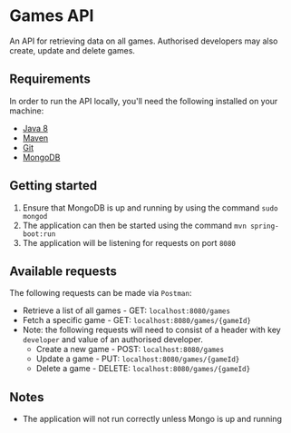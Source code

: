 # Games API
An API for retrieving data on all games. Authorised developers may also create, update and delete games.

## Requirements
In order to run the API locally, you'll need the following installed on your machine:

- [Java 8](http://www.oracle.com/technetwork/java/javase/downloads/jdk8-downloads-2133151.html)
- [Maven](https://maven.apache.org/download.cgi)
- [Git](https://git-scm.com/downloads)
- [MongoDB](https://www.mongodb.com)

## Getting started

1. Ensure that MongoDB is up and running by using the command `sudo mongod`
2. The application can then be started using the command `mvn spring-boot:run`
3. The application will be listening for requests on port `8080`

## Available requests

The following requests can be made via `Postman`:

- Retrieve a list of all games - GET: `localhost:8080/games`
- Fetch a specific game - GET: `localhost:8080/games/{gameId}`
- Note: the following requests will need to consist of a header with key `developer` and value of an authorised developer.
    - Create a new game - POST: `localhost:8080/games`
    - Update a game - PUT: `localhost:8080/games/{gameId}`
    - Delete a game - DELETE: `localhost:8080/games/{gameId}`

## Notes

- The application will not run correctly unless Mongo is up and running
